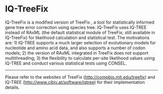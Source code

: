 IQ-TreeFix
==================================================

IQ-TreeFix is a modified version of TreeFix , a tool for statistically informed gene tree error correction using species tree. IQ-TreeFix uses IQ-TREE instead of RAxML (the default statistical module of TreeFix; still available in IQ-TreeFix) for likelihood calculation and statistical test. The motivations are: 1) IQ-TREE supports a much larger selection of evolutionary models for nucleotide and amino acid data, and also supports a number of codon models; 2) the version of RAxML integrated in TreeFix does not support multithreading; 3) the flexibility to calculate per-site likelihood values using IQ-TREE and conduct various statistical tests using CONSEL.

--------------------------------------------------

Please refer to the websites of TreeFix (http://compbio.mit.edu/treefix) and IQ-TREE (http://www.cibiv.at/software/iqtree) for their implementation details.
